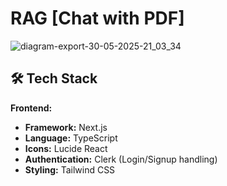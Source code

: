 # RAG [Chat with PDF]
![diagram-export-30-05-2025-21_03_34](https://github.com/user-attachments/assets/3c83d2ab-e123-447e-b895-d73ec52b7079)



## 🛠 Tech Stack

**Frontend:**  
- **Framework:** Next.js  
- **Language:** TypeScript  
- **Icons:** Lucide React  
- **Authentication:** Clerk (Login/Signup handling)  
- **Styling:** Tailwind CSS  

